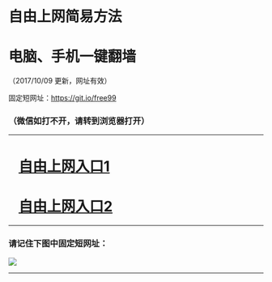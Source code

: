 ﻿# 自由上网简易方法

# 电脑、手机一键翻墙

（2017/10/09 更新，网址有效）

固定短网址：https://git.io/free99

### （微信如打不开，请转到浏览器打开）


***





# &nbsp;&nbsp; <a href="http://ft304246300.fwq-tz-1001.info/fwqtz01.html?t=100900119572 " target="_blank">自由上网入口1</a>
# &nbsp;&nbsp; <a href="http://ft2643127405.fwq-tz-1002.info/fwqtz02.html?t=100900115278 " target="_blank">自由上网入口2</a>
***

### 请记住下图中固定短网址：

<img src="https://s3-us-west-2.amazonaws.com/fwq-1001/yjfq-20170905okok.png" /> 


***

